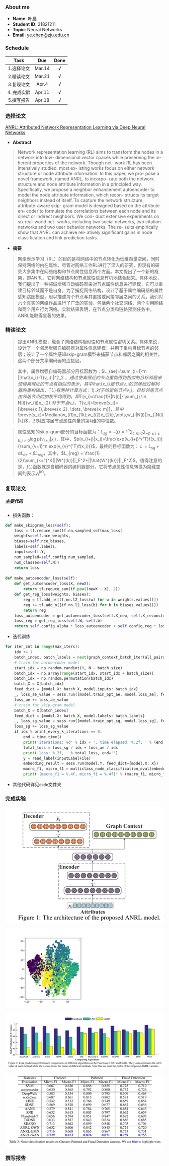 ### About me
* **Name**: 叶晨
* **Student ID**: 21821211  
* **Topic**: Neural Networks
* **Email**: ye.chen@zju.edu.cn

### Schedule

| Task | Due | Done |
| :--:| :--: | :--: |
| 1.选择论文 | Mar.14 | √ |
| 2.精读论文 | Mar.21 | √ |
| 3.复现论文 | Apr.4 | √ |
| 4. 完成实验 | Apr.11 | √ |
| 5.撰写报告 | Apr.18 | √ |

### 选择论文
[ANRL: Attributed Network Representation Learning via Deep Neural Networks
](ANRL.pdf)  

* **Abstract**
> Network representation learning (RL) aims to transform the nodes in a network into low- dimensional vector spaces while preserving the in- herent properties of the network. Though net- work RL has been intensively studied, most ex- isting works focus on either network structure or node attribute information. In this paper, we pro- pose a novel framework, named ANRL, to incorpo- rate both the network structure and node attribute information in a principled way. Specifically, we propose a neighbor enhancement autoencoder to model the node attribute information, which recon- structs its target neighbors instead of itself. To capture the network structure, attribute-aware skip- gram model is designed based on the attribute en- coder to formulate the correlations between each node and its direct or indirect neighbors. We con- duct extensive experiments on six real-world net- works, including two social networks, two citation networks and two user behavior networks. The re- sults empirically show that ANRL can achieve rel- atively significant gains in node classification and link prediction tasks.

* **摘要**
> 网络表示学习（RL）的目的是将网络中的节点转化为低维向量空间，同时保持网络的内在属性。尽管对网络工作RL进行了深入的研究，但现有的研究大多集中在网络结构和节点属性信息两个方面。本文提出了一个新的框架，即ANRL，它将网络结构和节点属性信息有机地结合起来。具体地说，我们提出了一种邻域增强自动编码器来对节点属性信息进行建模，它可以重建目标邻域而不是自身。为了捕捉网络结构，设计了基于属性编码器的属性感知跳图模型，用以描述每个节点与其直接或间接邻居之间的关系。我们对六个真实的网络作品进行了广泛的实验，包括两个社交网络、两个引用网络和两个用户行为网络。实验结果表明，在节点分类和链路预测任务中，ANRL能取得显著的效果。

### 精读论文
> 提出ANRL模型，融合了网络结构相似性和节点属性密切关系。具体来说，设计了一个邻居增强自编码器对属性信息建模，并用于重构目标节点的邻居；设计了一个属性感知skip-gram模型来捕获节点和邻居之间的相关性。这两个部分共享编码器的连接层。

> 其中，属性增强自编码器部分目标函数为：$L_{ae}=\sum_{i=1}^n ||\hat{x_i}-T(v_i)||^2_2 $，通过使离得近的节点重构得到相似的目标邻居来使得离得近的节点有相似的表示，其中$\hat{x_i}$是节点$v_i$的邻居经过解码器的重构输出，$T(.)$有两种计算方式：1). 对于给定的节点$v_i$，目标邻居节点由邻居节点的加权平均得到，即$T(v_i)=\frac{1}{|N(i)|} \sum_{j \in N(i)}w_{ij}x_j$. 2). 对于节点$v_i$，$T(v_i)=\breve{x_i}=[\breve{x_1},\breve{x_2}, \dots, \breve{x_m}]$，其中$\breve{x_k}=Median(w_{i1}x_{1k},w_{i2}x_{2k},\dots,w_{i|N(i)|}x_{|N(i)|k})$，即对应邻居节点属性向量的第k维的中位数。

> 属性感知的skip-gram部分的目标函数为：$L_{sg}=-\sum{i=1}^n\sum_{c \in C}\sum_{-b\leq j\leq b,j\neq0}\log p(v_{i+j}|x_i)$，其中，$p(v_{i+j}|x_i)=\frac{exp(v_{i+j}^{'T}f(x_i))}{\sum_{v=1}^n exp(v_{v}^{'T}f(x_i))}$，最终的目标函数为：
$L=L_{sg}+\alpha L_{ae} + \beta L_{reg}$，其中，$L_{reg} = \frac{1}{2}\sum_{k=1}^K(||W^{(k)}||_F^2+||\hat{W^{(k)}}||_F^2)$。值得注意的是，$f(.)$函数就是自编码器的编码器部分，它将节点属性信息转换为隐藏空间的表示$y_i^{(K)}$。

### 复现论文
##### 主要代码
- 损失函数：

```python
def make_skipgram_loss(self):
	loss = tf.reduce_sum(tf.nn.sampled_softmax_loss(
	weights=self.nce_weights,
	biases=self.nce_biases,
	labels=self.labels,
	inputs=self.Y,
	num_sampled=self.config.num_sampled,
	num_classes=self.N))
	return loss   
	
def make_autoencoder_loss(self):
    def get_autoencoder_loss(X, newX):
        return tf.reduce_sum(tf.pow((newX - X), 2))
    def get_reg_loss(weights, biases):
        reg = tf.add_n([tf.nn.l2_loss(w) for w in weights.values()])
        reg += tf.add_n([tf.nn.l2_loss(b) for b in biases.values()])
        return reg
    loss_autoencoder = get_autoencoder_loss(self.X_new, self.X_reconstruct)
    loss_reg = get_reg_loss(self.W, self.b)
    return self.config.alpha * loss_autoencoder + self.config.reg * loss_reg

```
-  迭代训练

```python
for iter_cnt in range(max_iters):
    idx += 1
    batch_index, batch_labels = next(graph_context_batch_iter(all_pairs, batch_size))
    # train for autoencoder model
    start_idx = np.random.randint(0, N - batch_size)
    batch_idx = np.array(range(start_idx, start_idx + batch_size))
    batch_idx = np.random.permutation(batch_idx)
    batch_X = X[batch_idx]
    feed_dict = {model.X: batch_X, model.inputs: batch_idx}
    _, loss_ae_value = sess.run([model.train_opt_ae, model.loss_ae], feed_dict=feed_dict)
    loss_ae += loss_ae_value
    # train for skip-gram model
    batch_X = X[batch_index]
    feed_dict = {model.X: batch_X, model.labels: batch_labels}
    _, loss_sg_value = sess.run([model.train_opt_sg, model.loss_sg], feed_dict=feed_dict)
    loss_sg += loss_sg_value
    if idx % print_every_k_iterations == 0:
        end = time.time()
        print('iterations: %d' % idx + ', time elapsed: %.2f, ' % (end - start), end='')
        total_loss = loss_sg / idx + loss_ae / idx
        print('loss: %.2f, ' % total_loss, end='')
        y = read_label(inputLabelFile)
        embedding_result = sess.run(model.Y, feed_dict={model.X: X})
        macro_f1, micro_f1 = multiclass_node_classification_eval(embedding_result, y, 0.7)
        print('[macro_f1 = %.4f, micro_f1 = %.4f]' % (macro_f1, micro_f1))

```
- 其他代码详见`code`文件夹

### 完成实验
![model](model.png)

![citeseer](citeseer.png) 

![compare](compare.png)

![classification](classification.png)
### 撰写报告
